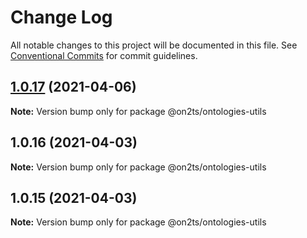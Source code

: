 # Change Log

All notable changes to this project will be documented in this file.
See [Conventional Commits](https://conventionalcommits.org) for commit guidelines.

## [1.0.17](https://github.com/on2ts/ontologies/compare/v1.0.16...v1.0.17) (2021-04-06)

**Note:** Version bump only for package @on2ts/ontologies-utils





## 1.0.16 (2021-04-03)

**Note:** Version bump only for package @on2ts/ontologies-utils





## 1.0.15 (2021-04-03)

**Note:** Version bump only for package @on2ts/ontologies-utils

